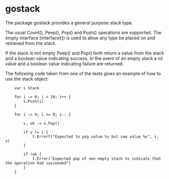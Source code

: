 # gostack
The package gostack provides a general purpose stack type.

The usual Count(), Peep(), Pop() and Push() operations are supported. The empty interface (interface{}) is used to allow any type be placed on and retrieved from the stack.

If the stack is not empty Peep() and Pop() both return a value from the stack and a boolean value indicating success. In the event of an empty stack a nil value and a boolean value indicating failure are returned.

The following code taken from one of the tests gives an example of how to use the stack object:

```golang
	var s Stack

	for i := 0; i < 10; i++ {
		s.Push(i)
	}

	for i := 9; i >= 0; i-- {

		v, ok := s.Pop()

		if v != i {
			t.Errorf("Expected to pop value %v but saw value %v", i, v)
		}

		if !ok {
			t.Error("Expected pop of non empty stack to indicate that the operation had succeeded")
		}
	}
```
